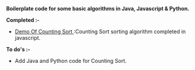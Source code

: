 <html>
<body>
<p><strong>Boilerplate code for some basic algorithms in Java, Javascript &amp; Python.</strong></p>

<p><strong>Completed :-</strong></p>

<ul>
	<li data-empty="true"><a href='https://vaibhavajaygupta.github.io/boilerplate-algorithms/CountingSort/JavascriptBoilerplate/CountingSort.html'  target="_blank">Demo Of Counting Sort </a> :Counting Sort sorting algorithm completed in javascript. </li>

</ul>

<p><strong>To do's :-</strong></p>

<ul>
	<li>Add Java and Python code for Counting Sort.</li>
</ul>


</body>
</html>
